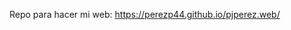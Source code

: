 <!-- README.md is generated from README.Rmd. Please edit that file -->

<!-- badges: start -->

<!-- badges: end -->

Repo para hacer mi web: <https://perezp44.github.io/pjperez.web/>

